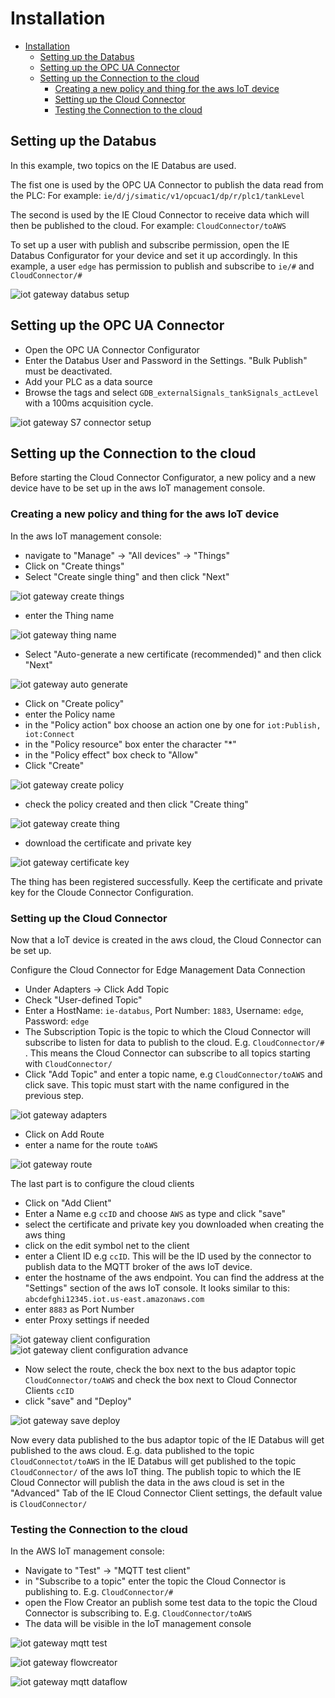 # Installation

- [Installation](#installation)
  - [Setting up the Databus](#setting-up-the-databus)
  - [Setting up the OPC UA Connector](#setting-up-the-opc-ua-connector)
  - [Setting up the Connection to the cloud](#setting-up-the-connection-to-the-cloud)
    - [Creating a new policy and thing for the aws IoT device](#creating-a-new-policy-and-thing-for-the-aws-iot-device)
    - [Setting up the Cloud Connector](#setting-up-the-cloud-connector)
    - [Testing the Connection to the cloud](#testing-the-connection-to-the-cloud)

## Setting up the Databus

In this example, two topics on the IE Databus are used.

The fist one is used by the OPC UA Connector to publish the data read from the PLC:
For example: `ie/d/j/simatic/v1/opcuac1/dp/r/plc1/tankLevel`

The second is used by the IE Cloud Connector to receive data which will then be published to the cloud.
For example: `CloudConnector/toAWS`

To set up a user with publish and subscribe permission, open the IE Databus Configurator for your device and set it up accordingly. In this example, a user `edge` has permission to publish and subscribe to `ie/#` and `CloudConnector/#`

![iot gateway databus setup](./graphics/iot-gateway-databus-setup.png)

## Setting up the OPC UA Connector

- Open the OPC UA Connector Configurator
- Enter the Databus User and Password in the Settings. "Bulk Publish" must be deactivated.
- Add your PLC as a data source
- Browse the tags and select  `GDB_externalSignals_tankSignals_actLevel` with a 100ms acquisition cycle.

![iot gateway S7 connector setup](./graphics/iot-gateway-s7connector-setup.png)

## Setting up the Connection to the cloud

Before starting the Cloud Connector Configurator, a new policy and a new device have to be set up in the aws IoT management console.

### Creating a new policy and thing for the aws IoT device

In the aws IoT management console:

- navigate to "Manage" -> "All devices" -> "Things"
- Click on "Create things"
- Select "Create single thing" and then click "Next"

![iot gateway create things](./graphics/iot-gateway-create-things.png)

- enter the Thing name

![iot gateway thing name](./graphics/iot-gateway-thing-name.png)

- Select "Auto-generate a new certificate (recommended)" and then click "Next"

![iot gateway auto generate](./graphics/iot-gateway-auto-generate.png)

- Click on "Create policy"
- enter the Policy name
- in the "Policy action" box choose an action one by one for `iot:Publish, iot:Connect`
- in the "Policy resource" box enter the character "*"
- in the "Policy effect" box check to "Allow"
- Click "Create"

![iot gateway create policy](./graphics/iot-gateway-create-policy.png)

- check the policy created and then click "Create thing"

![iot gateway create thing](./graphics/iot-gateway-create-thing.png)

- download the certificate and private key

![iot gateway certificate key](./graphics/iot-gateway-certificate-key.png)

The thing has been registered successfully. Keep the certificate and private key for the Cloude Connector Configuration.

### Setting up the Cloud Connector

Now that a IoT device is created in the aws cloud, the Cloud Connector can be set up.

Configure the Cloud Connector for Edge Management Data Connection

- Under Adapters -> Click Add Topic
- Check "User-defined Topic"
- Enter a HostName: `ie-databus`, Port Number: `1883`, Username: `edge`, Password: `edge`
- The Subscription Topic is the topic to which the Cloud Connector will subscribe to listen for data to publish to the cloud. E.g. `CloudConnector/#` . This means the Cloud Connector can subscribe to all topics starting with `CloudConnector/`
- Click "Add Topic" and enter a topic name, e.g `CloudConnector/toAWS` and click save. This topic must start with the name configured in the previous step.

![iot gateway adapters](./graphics/iot-gateway-adapters.png)

- Click on Add Route 
- enter a name for the route `toAWS`

![iot gateway route](./graphics/iot-gateway-route.png)

The last part is to configure the cloud clients

- Click on "Add Client"
- Enter a Name e.g `ccID` and choose `AWS` as type and click "save"
- select the certificate and private key you downloaded when creating the aws thing
- click on the edit symbol net to the client
- enter a Client ID e.g `ccID`. This will be the ID used by the connector to publish data to the MQTT broker of the aws IoT device.
- enter the hostname of the aws endpoint. You can find the address at the "Settings" section of the aws IoT console. It looks similar to this: `abcdefghi12345.iot.us-east.amazonaws.com`
- enter `8883` as Port Number
- enter Proxy settings if needed

![iot gateway client configuration](./graphics/iot-gateway-client-configuration.png)
![iot gateway client configuration advance](./graphics/iot-gateway-client-configuration-advance.png)

- Now select the route, check the box next to the bus adaptor topic `CloudConnector/toAWS` and check the box next to Cloud Connector Clients `ccID`
- click "save" and "Deploy"

![iot gateway save deploy](./graphics/iot-gateway-save-deploy.png)

Now every data published to the bus adaptor topic of the IE Databus will get published to the aws cloud.
E.g. data published to the topic `CloudConnectot/toAWS` in the IE Databus will get published to the topic `CloudConnector/` of the aws IoT thing. The publish topic to which the IE Cloud Connector will publish the data in the aws cloud is set in the "Advanced" Tab of the IE Cloud Connector Client settings, the default value is `CloudConnector/`

### Testing the Connection to the cloud

In the AWS IoT management console:

- Navigate to "Test" -> "MQTT test client"
- in "Subscribe to a topic" enter the topic the Cloud Connector is publishing to. E.g. `CloudConnector/#`
- open the Flow Creator an publish some test data to the topic the Cloud Connector is subscribing to. E.g. `CloudConnector/toAWS`
- The data will be visible in the IoT management console

![iot gateway mqtt test](./graphics/iot-gateway-mqtt-test.png)

![iot gateway flowcreator](./graphics/iot-gateway-flowcreator.png)

![iot gateway mqtt dataflow](./graphics/iot-gateway-mqtt-dataflow.png)